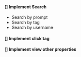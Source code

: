 #### [] Implement Search
- Search by prompt
- Search by tag
- Search by username
#### [] Implement click tag
#### [] Implement view other properties